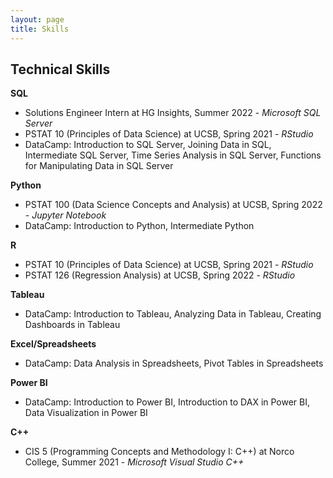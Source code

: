 ```yaml
---
layout: page
title: Skills
---
```

## Technical Skills  

**SQL**  
- Solutions Engineer Intern at HG Insights, Summer 2022 - *Microsoft SQL Server*   
- PSTAT 10 (Principles of Data Science) at UCSB, Spring 2021 - *RStudio*    
- DataCamp: Introduction to SQL Server, Joining Data in SQL, Intermediate SQL Server, Time Series Analysis in SQL Server, Functions for Manipulating Data in SQL Server   

**Python**  
- PSTAT 100 (Data Science Concepts and Analysis) at UCSB, Spring 2022 - *Jupyter Notebook*   
- DataCamp: Introduction to Python, Intermediate Python    

**R**  
- PSTAT 10 (Principles of Data Science) at UCSB, Spring 2021 - *RStudio*  
- PSTAT 126 (Regression Analysis) at UCSB, Spring 2022 - *RStudio*  

**Tableau**  
- DataCamp: Introduction to Tableau, Analyzing Data in Tableau, Creating Dashboards in Tableau    
 
**Excel/Spreadsheets**
- DataCamp: Data Analysis in Spreadsheets, Pivot Tables in Spreadsheets    

**Power BI**
- DataCamp: Introduction to Power BI, Introduction to DAX in Power BI, Data Visualization in Power BI

**C++**  
- CIS 5 (Programming Concepts and Methodology I: C++) at Norco College, Summer 2021 - *Microsoft Visual Studio C++*   
